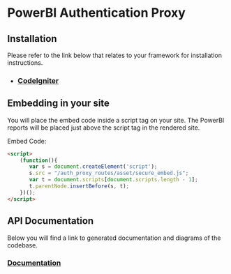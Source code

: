 # PowerBI Authentication Proxy

## Installation

Please refer to the link below that relates to your framework for installation instructions.

- ### [CodeIgniter](CodeIgniter%20Installation%20Instructions)



## Embedding in your site

You will place the embed code inside a script tag on your site. The PowerBI reports will be placed just above the script tag in the rendered site.

Embed Code:

```html
<script>
    (function(){
       var s = document.createElement('script');
       s.src = "/auth_proxy_routes/asset/secure_embed.js";
       var t = document.scripts[document.scripts.length - 1];
       t.parentNode.insertBefore(s, t);
    })();
</script>

```

## API Documentation

Below you will find a link to generated documentation and diagrams of the codebase.

### [Documentation](api-docs/index.html)
